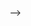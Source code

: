 <!--
### Hi there 👋

# 💫 About Me:
🔭 I’m currently working on myself<br>👯 I’m looking for myself<br>🌱 I’m currently learning about myself<br>⚡ Fun fact: im him


# 💻 Tech Stack:
![C](https://img.shields.io/badge/c-%2300599C.svg?style=flat&logo=c&logoColor=white) ![C++](https://img.shields.io/badge/c++-%2300599C.svg?style=flat&logo=c%2B%2B&logoColor=white) ![CSS3](https://img.shields.io/badge/css3-%231572B6.svg?style=flat&logo=css3&logoColor=white) ![Java](https://img.shields.io/badge/java-%23ED8B00.svg?style=flat&logo=java&logoColor=white) ![HTML5](https://img.shields.io/badge/html5-%23E34F26.svg?style=flat&logo=html5&logoColor=white) ![Python](https://img.shields.io/badge/python-3670A0?style=flat&logo=python&logoColor=ffdd54) ![Canva](https://img.shields.io/badge/Canva-%2300C4CC.svg?style=flat&logo=Canva&logoColor=white) 	![Figma](https://img.shields.io/badge/figma-%23F24E1E.svg?style=flat&logo=figma&logoColor=white)
# 📊 GitHub Stats:
![](https://github-readme-stats.vercel.app/api?username=azaanbinbilal&theme=dark&hide_border=false&include_all_commits=true&count_private=false)<br/>
![](https://github-readme-streak-stats.herokuapp.com/?user=azaanbinbilal&theme=dark&hide_border=false)<br/>
![](https://github-readme-stats.vercel.app/api/top-langs/?username=azaanbinbilal&theme=dark&hide_border=false&include_all_commits=true&count_private=false&layout=compact)

---
[![](https://visitcount.itsvg.in/api?id=azaanbinbilal&icon=0&color=0)](https://visitcount.itsvg.in)

<!-- Proudly created with GPRM ( https://gprm.itsvg.in ) -->
-->
